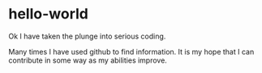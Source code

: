 hello-world
===========

Ok I have taken the plunge into serious coding.

Many times I have used github to find information. It is my hope that I can contribute in some way as my abilities improve.
